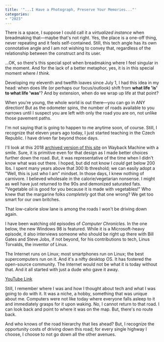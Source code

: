 ```yaml
---
title: '"...I Have a Photograph, Preserve Your Memories..."'
categories:
- "2023"
---
```


There is a space, I suppose I could call it a *virtualized instance* when breadmaking that—maybe that's not right.  Yes, the place is a one-off thing, never repeating and it feels self-contained.  Still, this tech angle has its own connotative angle and I am not wishing to convey that, regardless of the relationship between the construct and its user.

...OK, so there's this special spot when breadmaking where I feel singular in the moment.  And for the lack of a better metaphor, yes, it is in this special moment where *I think.*  

Developing my eleventh and twelfth loaves since July 1, I had this idea in my head:  when does life (or perhaps our focus/outlook) shift from **what life 'is' to what life 'was'**?  And by extension, when do we wrap up life at that point?  

When you're young, the whole world is out there—you can go in ANY direction!  But as the odometer spins, the number of roads available to you narrows until I suspect you are left with only the road you are on, not unlike those pavement paths.

I'm not saying that is going to happen to me anytime soon, of course.  Still, I recognize that eleven years ago today, I just started teaching in the Czech Republic.  I have driven far beyond those days.  

I'll look at this 2018 [archived version of this site](https://web.archive.org/web/20180824220940/https://www.intjbill.com/) on Wayback Machine with a smile.  Sure, it is primitive even for that design as I made better choices further down the road.  But, it was representative of the time when I didn't know what was out there.   I hoped, but did not know I *could* get below 200 lbs.  I spent many years above that 300 lb threshold; we can easily adopt a "Well, this is just who I am" mindset.  In those days, I knew nothing of carnivore.  I believed wholesale in the calorie/vegetarian nonsense.  I might as well have just returned to the 90s and demonized saturated fats.  "Vegetable oil is good for you because it is made with vegetables!" Who knew that the margarine folks *completely* got that one wrong?  We get too smart for our own britches.

That low-calorie slow lane is among the roads I won't be driving down again.  

I have been watching old episodes of *Computer Chronicles.*  In the one below, the new Windows 98 is featured.  While it is a Microsoft-heavy episode, it also interviews someone who should be right up there with Bill Gates and Steve Jobs, if not beyond, for his contributions to tech, Linus Torvalds, the inventor of Linux. 

The Internet runs on Linux; most smartphones run on Linux; the best supercomputers run on it.  And it's a nifty desktop OS.  It has fostered the open-source community.  The Internet would not be what it is today without that.  And it all started with just a dude who gave it away.

[YouTube Link](https://www.youtube.com/watch?v=N3s0_yf2mS4?start=706)

Still, I remember where I was and how I thought about tech and what I was going to do with it.  It was a niche, a hobby, something that was unique about me.  Computers were not like today where everyone falls asleep to it and immediately grasps for it upon waking.  No, I cannot return to that road.  I can look back and point to where it was on the map.  But, there's no route back.

And who knows of the road hierarchy that lies ahead?  But, I recognize the opportunity costs of driving down this road; for every single highway I choose, I choose to not go down all the other avenues.

